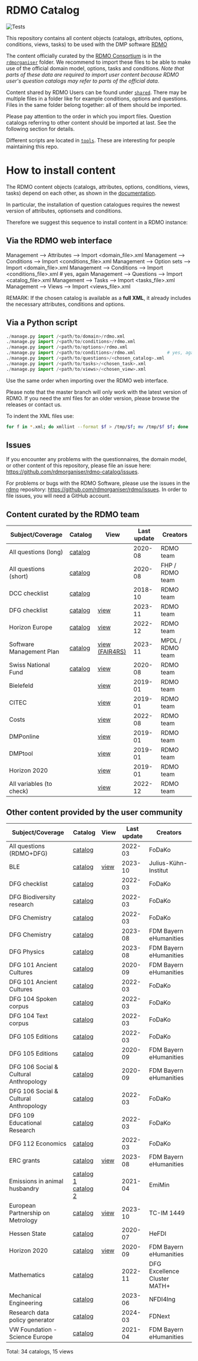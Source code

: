 # RDMO Catalog

![Tests](https://github.com/rdmorganiser/rdmo-catalog/actions/workflows/tests.yaml/badge.svg)

This repository contains all content objects (catalogs, attributes, options, conditions, views, tasks) to be used with the DMP software [RDMO](https://github.com/rdmorganiser/rdmo)

The content officially curated by the [RDMO Consortium](https://rdmorganiser.github.io/Community/) is in the [`rdmorganiser`](./rdmorganiser) folder. We recommend to import these files to be able to make use of the official domain model, options, tasks and conditions. *Note that parts of these data are required to import user content because RDMO user's question catalogs may refer to parts of the official data*.

Content shared by RDMO Users can be found under [`shared`](./shared). There may be multiple files in a folder like for example conditions, options and questions. Files in the same folder belong together: all of them should be imported.

Please pay attention to the order in which you import files. Question catalogs referring to other content should be imported at last. See the following section for details.

Different scripts are located in [`tools`](./tools). These are interesting for people maintaining this repo.

# How to install content

The RDMO content objects (catalogs, attributes, options, conditions, views, tasks) depend on each other, as shown in the [documentation](https://rdmo.readthedocs.io/en/latest/management/data-model.html).

In particular, the installation of question catalogues requires the newest version of attributes, optionsets and conditions.

Therefore we suggest this sequence to install content in a RDMO instance:

## Via the RDMO web interface

Management --> Attributes --> Import <domain_file>.xml
Management --> Conditions --> Import <conditions_file>.xml
Management --> Option sets --> Import <domain_file>.xml
Management --> Conditions --> Import <conditions_file>.xml # yes, again
Management --> Questions --> Import <catalog_file>.xml
Management --> Tasks --> Import <tasks_file>.xml
Management --> Views --> Import <views_file>.xml

REMARK: If the chosen catalog is available as a **full XML**, it already includes the necessary attributes, conditions and options.

## Via a Python script

```python
./manage.py import /<path/to/domain>/rdmo.xml
./manage.py import /<path/to/conditions>/rdmo.xml
./manage.py import /<path/to/options>/rdmo.xml
./manage.py import /<path/to/conditions>/rdmo.xml            # yes, again
./manage.py import /<path/to/questions>/<chosen_catalog>.xml
./manage.py import /<path/to/tasks>/<chosen_task>.xml
./manage.py import /<path/to/views>/<chosen_view>.xml
```

Use the same order when importing over the RDMO web interface.

Please note that the master branch will only work with the latest version of RDMO. If you need the xml files for an older version, please browse the releases or contact us.

To indent the XML files use:

```bash
for f in *.xml; do xmllint --format $f > /tmp/$f; mv /tmp/$f $f; done
```

## Issues

If you encounter any problems with the questionnaires, the domain model, or other content of this repository, please file an issue here: https://github.com/rdmorganiser/rdmo-catalog/issues.

For problems or bugs with the RDMO Software, please use the issues in the [rdmo](https://github.com/rdmorganiser/rdmo) repository: https://github.com/rdmorganiser/rdmo/issues. In order to file issues, you will need a GitHub account.

## Content curated by the RDMO team

|Subject/Coverage        |Catalog                                             |View |Last update |Creators  |
|------------------------|----------------------------------------------------|-----|------------|----------|
|All questions (long)    |[catalog](rdmorganiser/questions/rdmo.xml)          |     |2020-08|RDMO team      |
|All questions (short)   |[catalog](rdmorganiser/questions/fhpshort.xml)      |     |2020-08|FHP / RDMO team|
|DCC checklist           |[catalog](rdmorganiser/questions/dcc.xml)           |     |2018-10|RDMO team      |
|DFG checklist           |[catalog](rdmorganiser/questions/DFG-Checkliste.xml)|[view](rdmorganiser/views/dfg-checkliste.xml)       |2023-11|RDMO team       |
|Horizon Europe          |[catalog](rdmorganiser/questions/horizon-europe.xml)|[view](rdmorganiser/views/horizon-europe.xml)       |2022-12|RDMO team       |
|Software Management Plan|[catalog](rdmorganiser/questions/SMP-Questions.xml) |[view (FAIR4RS)](rdmorganiser/views/FAIR4RSview.xml)|2023-11|MPDL / RDMO team|
|Swiss National Fund     |[catalog](rdmorganiser/questions/snf.xml)           |[view](rdmorganiser/views/snf.xml)                  |2020-08|RDMO team       |
|Bielefeld               |            |[view](rdmorganiser/views/bielefeld.xml)     |2019-01|RDMO team      |
|CITEC                   |            |[view](rdmorganiser/views/citec.xml)         |2019-01|RDMO team      |
|Costs                   |            |[view](rdmorganiser/views/costs.xml)         |2022-08|RDMO team      |
|DMPonline               |            |[view](rdmorganiser/views/dmponline.xml)     |2019-01|RDMO team      |
|DMPtool                 |            |[view](rdmorganiser/views/dmptool.xml)       |2019-01|RDMO team      |
|Horizon 2020            |            |[view](rdmorganiser/views/horizon2020.xml)   |2019-01|RDMO team      |
|All variables (to check)|            |[view](rdmorganiser/views/variable_check.xml)|2022-12|RDMO team      |

## Other content provided by the user community

|Subject/Coverage         |Catalog                                        |View|Last update |Creators  |
|-------------------------|-----------------------------------------------|----|------------|----------|
|All questions (RDMO+DFG) |[catalog](shared/fodako/all_5.xml)             |    |2022-03|FoDaKo         |
|BLE                      |[catalog](shared/BLE_JKI/)  |[view](shared/BLE_JKI/)|2023-10|Julius-Kühn-Institut|
|DFG checklist            |[catalog](shared/fodako/dfg_5.xml)             |    |2022-03|FoDaKo         |
|DFG Biodiversity research|[catalog](shared/fodako/biodiversity_dfg_5.xml)|    |2022-03|FoDaKo         |
|DFG Chemistry            |[catalog](shared/fodako/chem_dfg_5.xml)        |    |2022-03|FoDaKo         |
|DFG Chemistry            |[catalog](shared/ub_fau_erlangen_nuernberg/dfg-chemie/dfg_Chemie.xml)||2023-08|FDM Bayern eHumanities|
|DFG Physics              |[catalog](shared/ub_fau_erlangen_nuernberg/dfg-physik/dfg_Physik.xml)||2023-08|FDM Bayern eHumanities|
|DFG 101 Ancient Cultures |[catalog](shared/ub_fau_erlangen_nuernberg/dfg-alte-kulturen/dfg_alte_kulturen_fk101.xml)||2020-09|FDM Bayern eHumanities|
|DFG 101 Ancient Cultures |[catalog](shared/fodako/101_dfg_5.xml)         |    |2022-03|FoDaKo|
|DFG 104 Spoken corpus    |[catalog](shared/fodako/spokencorpus_dfg_5.xml)|    |2022-03|FoDaKo|
|DFG 104 Text corpus      |[catalog](shared/fodako/textcorpus_dfg_5.xml)  |    |2022-03|FoDaKo|
|DFG 105 Editions         |[catalog](shared/fodako/edition_dfg_5.xml)     |    |2022-03|FoDaKo|
|DFG 105 Editions         |[catalog](shared/ub_fau_erlangen_nuernberg/dfg-editionen/dfg_editions.xml)||2020-09|FDM Bayern eHumanities|
|DFG 106 Social & Cultural Anthropology|[catalog](shared/ub_fau_erlangen_nuernberg/dfg-sozkulttheo/dfg_sozkulttheo_fk106.xml)||2020-09|FDM Bayern eHumanities|
|DFG 106 Social & Cultural Anthropology|[catalog](shared/fodako/106_dfg_5.xml)||2022-03|FoDaKo|
|DFG 109 Educational Research          |[catalog](shared/fodako/109_dfg_5.xml)||2022-03|FoDaKo|
|DFG 112 Economics |[catalog](shared/fodako/112_dfg_5.xml)                    ||2022-03|FoDaKo|
|ERC grants        |[catalog](shared/ub_fau_erlangen_nuernberg/erc-grants/erc.xml)|[view](shared/ub_fau_erlangen_nuernberg/erc-grants/ERC_views.xml)|2023-08|FDM Bayern eHumanities|
|Emissions in animal husbandry|[catalog 1](shared/EmiMin/publisso_terms4life_emiminV1_questions.xml)<br />[catalog 2](shared/EmiMin/publisso_terms4life_emimin_lead_V1_questions.xml)||2021-04|EmiMin|
|European Partnership on Metrology|[catalog](shared/metrology-rdm/epm-questions.xml)|[view](shared/metrology-rdm/epm-view-table.xml)|2023-10|TC-IM 1449|
|Hessen State      |[catalog](shared/HeFDI/4_hefdi_template_questions_1.4.xml)||2020-07|HeFDI|
|Horizon 2020      |[catalog](shared/ub_fau_erlangen_nuernberg/h2020-ehum/ehum_h2020_fragebogen.xml)|[view](shared/ub_fau_erlangen_nuernberg/h2020-ehum/views_h2020.xml)|2020-09|FDM Bayern eHumanities|
|Mathematics       |[catalog](shared/MATH+/mathplus_questions.xml)            ||2022-11|DFG Excellence Cluster MATH+|
|Mechanical Engineering        |[catalog](shared/nfdi4ing/rdmo_mechanical_engineering/catalog_mb_20190124.xml)||2023-06|NFDI4Ing|
|Research data policy generator|[catalog](shared/FDNext/)                     ||2024-03|FDNext|
|VW Foundation - Science Europe|[catalog](shared/ub_fau_erlangen_nuernberg/ScienceEurope_VW_Stiftung/catalog_VW_SE.xml)||2021-04|FDM Bayern eHumanities|

Total: 34 catalogs, 15 views
